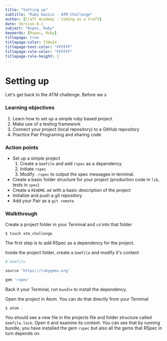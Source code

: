 ```yaml
---
title: "Setting up"
subtitle: "Ruby basics - ATM Challenge"
author: [Craft Academy - Coding as a Craft]
date: Version 0.1
subject: "Rspec, Ruby"
keywords: [Rspec, Ruby]
titlepage: true
titlepage-color: f28e24
titlepage-text-color: "FFFFFF"
titlepage-rule-color: "FFFFFF"
titlepage-rule-height: 2
...
```


# Setting up
Let's get back to the ATM challenge. Before we s
### Learning objectives

1. Learn how to set up a simple ruby based project
2. Make use of a testing framework 
3. Connect your project (local repository) to a GitHub repository
4. Practice Pair Programing and sharing code

### Action points

* Set up a simple project   
    1. Create a `Gemfile` and add `rspec` as a dependency.
    2. Initiate `rspec`
    3. Modify `.rspec` to output the spec messages in terminal.
* Create a basic folder structure for your project (production code in `lib`, tests in `spec`)
* Create a `README.md` with a basic description of the project
* Initialize and push a git repository
* Add your Pair as a `git remote`

### Walkthrough

Create a project folder in your Terminal and `cd` into that folder

```shell
$ touch atm_challenge
```
The first step is to add RSpec as a dependency for the project. 

Inside the project folder, create a `Gemfile` and modify it's content

```ruby
# Gemfile

source 'https://rubygems.org'

gem 'rspec'
```

Back it your Terminal, run `bundle` to install the dependency. 

Open the project in Atom. You can do that directly from your Terminal

```shell
$ atom .
```

You should see a new file in the projects file and folder structure called `Gemfile.lock`. Open it and examine its content. You can see that by running bundle, you have installed the gem `rspec` but also all the gems that RSpec in turn depends on.



